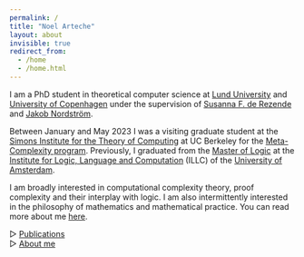 ```yaml
---
permalink: /
title: "Noel Arteche"
layout: about
invisible: true
redirect_from: 
  - /home
  - /home.html
---
```


I am a PhD student in theoretical computer science at [Lund University](https://www.lunduniversity.lu.se/) and [University of Copenhagen](https://di.ku.dk/english/research/ac/) under the supervision of [Susanna F. de Rezende](https://derezende.github.io/index.html) and [Jakob Nordström](https://jakobnordstrom.github.io/).

Between January and May 2023 I was a visiting graduate student at the [Simons Institute for the Theory of Computing](https://simons.berkeley.edu/homepage) at UC Berkeley for the [Meta-Complexity program](https://simons.berkeley.edu/programs/Meta-Complexity2023). Previously, I graduated from the [Master of Logic](https://msclogic.illc.uva.nl/) at the [Institute for Logic, Language and Computation](https://www.illc.uva.nl/) (ILLC) of the [University of Amsterdam](https://www.uva.nl/en).

I am broadly interested in computational complexity theory, proof complexity and their interplay with logic. I am also intermittently interested in the philosophy of mathematics and mathematical practice. You can read more about me [here](https://narteche.github.io/about).



    
▷ [Publications](https://narteche.github.io/publications)  
▷ [About me](https://narteche.github.io/about)
